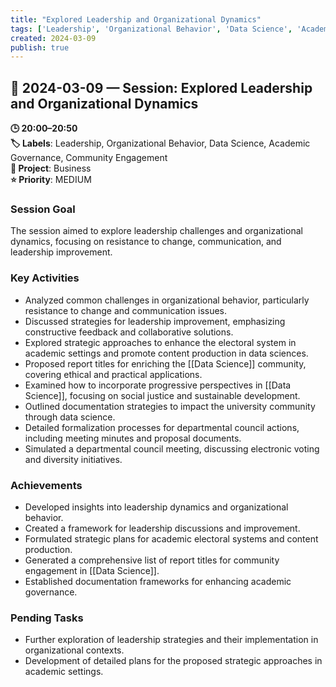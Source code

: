 ```yaml
---
title: "Explored Leadership and Organizational Dynamics"
tags: ['Leadership', 'Organizational Behavior', 'Data Science', 'Academic Governance', 'Community Engagement']
created: 2024-03-09
publish: true
---
```


## 📅 2024-03-09 — Session: Explored Leadership and Organizational Dynamics

**🕒 20:00–20:50**  
**🏷️ Labels**: Leadership, Organizational Behavior, Data Science, Academic Governance, Community Engagement  
**📂 Project**: Business  
**⭐ Priority**: MEDIUM  


### Session Goal
The session aimed to explore leadership challenges and organizational dynamics, focusing on resistance to change, communication, and leadership improvement.

### Key Activities
- Analyzed common challenges in organizational behavior, particularly resistance to change and communication issues.
- Discussed strategies for leadership improvement, emphasizing constructive feedback and collaborative solutions.
- Explored strategic approaches to enhance the electoral system in academic settings and promote content production in data sciences.
- Proposed report titles for enriching the [[Data Science]] community, covering ethical and practical applications.
- Examined how to incorporate progressive perspectives in [[Data Science]], focusing on social justice and sustainable development.
- Outlined documentation strategies to impact the university community through data science.
- Detailed formalization processes for departmental council actions, including meeting minutes and proposal documents.
- Simulated a departmental council meeting, discussing electronic voting and diversity initiatives.

### Achievements
- Developed insights into leadership dynamics and organizational behavior.
- Created a framework for leadership discussions and improvement.
- Formulated strategic plans for academic electoral systems and content production.
- Generated a comprehensive list of report titles for community engagement in [[Data Science]].
- Established documentation frameworks for enhancing academic governance.

### Pending Tasks
- Further exploration of leadership strategies and their implementation in organizational contexts.
- Development of detailed plans for the proposed strategic approaches in academic settings.

